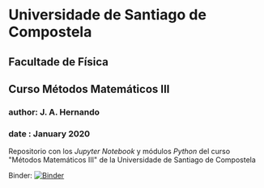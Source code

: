 # Universidade de Santiago de Compostela
## Facultade de Física
## Curso Métodos Matemáticos III
### author: J. A. Hernando
### date  : January 2020

Repositorio con los *Jupyter Notebook* y módulos *Python* del curso "Métodos Matemáticos III" de la Universidade de Santiago de Compostela

Binder:
[![Binder](https://mybinder.org/badge_logo.svg)](https://mybinder.org/v2/gh/jahernando/USC-MMIII/master)
